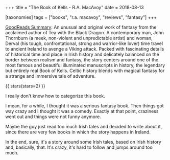 +++
title = "The Book of Kells - R.A. MacAvoy"
date = 2018-08-13

[taxonomies]
tags = ["books", "r.a. macavoy", "reviews", "fantasy"]
+++

[GoodReads Summary](https://www.goodreads.com/book/show/941468.The_Book_of_Kells):
An unusual and original work of fantasy from the acclaimed author of Tea with
the Black Dragon. A contemporary man, John Thornburn (a meek, non-violent and
unpredictable artist) and woman, Derval (his tough, confrontational, strong
and warrior-like lover) time travel to ancient Ireland to avenge a Viking
attack. Packed with fascinating details of historical time and place in Irish
history and delicately balanced on the border between realism and fantasy, the
story centers around one of the most famous and beautiful illuminated
manuscripts in history, the legendary but entirely real Book of Kells. Celtic
history blends with magical fantasy for a strange and immersive tale of
adventure.

<!-- more -->

{{ stars(stars=2) }}

I really don't know how to categorize this book.

I mean, for a while, I thought it was a serious fantasy book. Then things got
way crazy and I thought it was a comedy. Exactly at that point, craziness went
out and things were not funny anymore.

Maybe the guy just read too much Irish tales and decided to write about it,
since there are very few books in which the story happens in Ireland.

In the end, sure, it's a story around some Irish tales, based on Irish history
and, basically, that. It's crazy, it's hard to follow and jumps around too
much.
